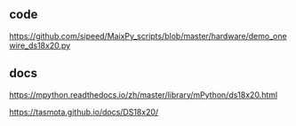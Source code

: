 ## code

https://github.com/sipeed/MaixPy_scripts/blob/master/hardware/demo_onewire_ds18x20.py

## docs

https://mpython.readthedocs.io/zh/master/library/mPython/ds18x20.html

https://tasmota.github.io/docs/DS18x20/
